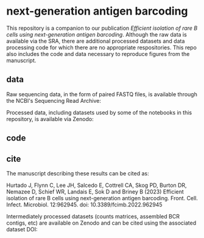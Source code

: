 # next-generation antigen barcoding
This repository is a companion to our publication  _Efficient isolation of rare B cells using next-generation antigen barcoding_. Although the raw data is available via the SRA, there are additional processed datasets and data processing code for which there are no appropriate respositories. This repo also includes the code and data necessary to reproduce figures from the manuscript.

## data
Raw sequencing data, in the form of paired FASTQ files, is available through the NCBI's Sequencing Read Archive:


Processed data, including datasets used by some of the notebooks in this repository, is available via Zenodo:




## code






## cite
The manuscript describing these results can be cited as:

Hurtado J, Flynn C, Lee JH, Salcedo E, Cottrell CA, Skog PD, Burton DR, Nemazee D, Schief WR, Landais E, Sok D and Briney B (2023) Efficient isolation of rare B cells using next-generation antigen barcoding. Front. Cell. Infect. Microbiol. 12:962945. doi: 10.3389/fcimb.2022.962945

Intermediately processed datasets (counts matrices, assembled BCR contigs, etc) are available on Zenodo and can be cited using the associated dataset DOI:



